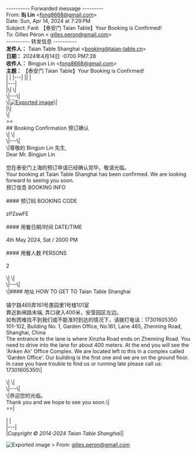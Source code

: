 ---------- Forwarded message ---------  
From: **Bj Lin** <[fong8668@gmail.com](mailto:fong8668@gmail.com)>  
Date: Sun, Apr 14, 2024 at 7:29 PM  
Subject: Fwd: 【泰安门 Taian Table】Your Booking is Confirmed!  
To: Gilles Péron < [gilles.peron@gmail.com](mailto:gilles.peron@gmail.com)>        
---------- 转发信息 ----------  
**发件人：** Taian Table Shanghai <[booking@taian-table.cn](mailto:booking@taian-table.cn)>  
**日期：** 2024年4月14日 -0700 PM7:28  
**收件人：** Bingjun Lin <[fong8668@gmail.com](mailto:fong8668@gmail.com)>  
**主题：** 【泰安门 Taian Table】Your Booking is Confirmed!   
|   |
|---|
|\|   \|<br>\|---\|<br>\|\\|   \\|<br>\\|---\\|<br>\\|[![Exported image](Exported%20image%2020240521171759-0.png)](https://mandrillapp.com/track/click/30989775/bookings.taian-table.com?p=eyJzIjoiUm9vSlJKLXZFa2ctbDdSRnRleVVldnl4bUdVIiwidiI6MSwicCI6IntcInVcIjozMDk4OTc3NSxcInZcIjoxLFwidXJsXCI6XCJodHRwczpcXFwvXFxcL2Jvb2tpbmdzLnRhaWFuLXRhYmxlLmNvbVwiLFwiaWRcIjpcIjUyYjU4ZTIxOGE5ZjQzNWM4ZGQwNGJiNDA0NmIyYjMxXCIsXCJ1cmxfaWRzXCI6W1wiN2QzMDgwZGJlMjBhMmE2MDc2OGRhZjUyYmE5NWRhMDg2ZTNjNzVmOVwiXX0ifQ)\\|<br>\|\\|<br>\\|<br>==<br>## Booking Confirmation 预订确认<br>\\|   \\|<br>\\|---\\|<br>\\|尊敬的 Bingjun Lin 先生,  <br>Dear Mr. Bingjun Lin  <br>  <br>您在泰安门上海的预订申请已经确认完毕，敬请光临。  <br>Your booking at Taian Table Shanghai has been confirmed. We are looking forward to seeing you soon.  <br>预订信息 BOOKING INFO<br><br>#### 预订码 BOOKING CODE<br><br>zPZswFE<br><br>#### 用餐日期/时间 DATE/TIME<br><br>4th May 2024, Sat / 2000 PM<br><br>#### 用餐人数 PERSONS<br><br>2<br><br>\\\|   \\\|<br>\\\|---\\\|<br>\\\|#### 地址 HOW TO GET TO Taian Table Shanghai<br><br>镇宁路465弄161号愚园里1号楼101室  <br>靠近新闸路末端, 弄口驶入400米，安垦园区左边。  <br>如有困难找不到我们或不能准时到达的情况下，请拨打电话：17301605350  <br>101-102, Building No. 1, Garden Office, No.161, Lane 465, Zhenning Road, Shanghai, China  <br>The entrance to the lane is where Xinzha Road ends on Zhenning Road. You need to drive into the lane for about 400 meters. At the end you will see the 'Anken Air' Office Complex. We are located left to this in a complex called 'Garden Office'. Our building is the first one and we are on the ground floor.  <br>In case you have trouble to find us or running late please call us: 17301605350\\\|<br><br>\\\|   \\\|<br>\\\|---\\\|<br>\\\|恭迎您的光临。  <br>Thank you and we hope to see you soon.\\\|<br>==\|<br><br>\|   \|<br>\|---\|<br>\|_Copyright © 2014-2024 Taian Table Shanghai_\||

![Exported image](Exported%20image%2020240521171759-1.gif) > From: [gilles.peron@gmail.com](mailto:gilles.peron@gmail.com)